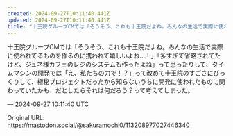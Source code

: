 ```yaml
---
created: 2024-09-27T10:11:40.441Z
updated: 2024-09-27T10:11:40.441Z
title: "十王院グループCMでは「そうそう、これも十王院だよね。みんなの生活で実際に使われ[...]"
---
```


<p>十王院グループCMでは「そうそう、これも十王院だよね。みんなの生活で実際に使われてるものを作るのに携われて嬉しいよね…！」「多すぎて省略されてたけど、ジュネ様カフェのレジのシステムも作ったよね」って思ったりして、タイムマシンの開発では「え、私たちの力で！？」って改めて十王院のすごさにびっくりして、極秘プロジェクトだったから知らないうちに開発に使われたものに関わっていたかも、だとしたらそれは何だろう？って考えてしまった。</p>

&mdash; 2024-09-27 10:11:40 UTC

Original URL: https://mastodon.social/@sakuramochi0/113208977027446340

